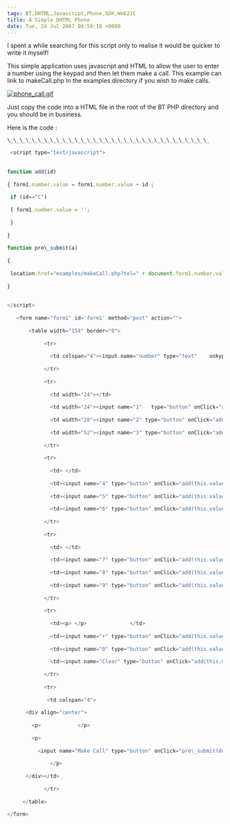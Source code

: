 ```yaml
---
tags: BT,DHTML,Javascript,Phone,SDK,Web21C
title: A Simple DHTML Phone
date: Tue, 24 Jul 2007 08:59:18 +0000
---
```

I spent a while searching for this script only to realise it would be quicker to write it myself!  
  
This simple application uses javascript and HTML to allow the user to enter a number using the keypad and then let them make a call. This example can link to makeCall.php in the examples directory if you wish to make calls.  
  
[![phone_call.gif](https://simonmcmanus.files.wordpress.com/2007/07/phone_call.gif)](https://simonmcmanus.files.wordpress.com/2007/07/phone_call.gif "phone_call.gif")  
  
Just copy the code into a HTML file in the root of the BT PHP directory and you should be in business.  
  
Here is the code :  
```js
\_\_\_\_\_\_\_\_\_\_\_\_\_\_\_\_\_\_\_\_\_\_\_\_\_\_\_\_\_\_\_\_\_
```
  
```js
 <script type="text/javascript">
  
  
function add(id)
  
{ form1.number.value = form1.number.value + id ;
  
 if (id=="C")
  
 { form1.number.value = '';
  
 }
  
}
  
function pre\_submit(a)
  
{
  
 location.href="examples/makeCall.php?tel=" + document.form1.number.value;
  
}
  
  
</script>
  
   <form name="form1" id='form1' method="post" action="">
  
       <table width="154" border="0">
  
            <tr>
  
              <td colspan="4"><input name="number" type="text"    onkypress="check\_type('d');"  id="number"></td>
  
            </tr>
  
            <tr>
  
              <td width="24"></td>
  
              <td width="24"><input name="1"   type="button" onClick="add(this.value);" id="1" value="1"></td>
  
              <td width="28"><input name="2" type="button" onClick="add(this.value);"  id="2" value="2"></td>
  
              <td width="52"><input name="3" type="button" onClick="add(this.value);"  id="3" value="3"></td>
  
            </tr>
  
            <tr>
  
              <td> </td>
  
              <td><input name="4" type="button" onClick="add(this.value);"  id="4" value="4"></td>
  
              <td><input name="5" type="button" onClick="add(this.value);"  id="5" value="5"></td>
  
              <td><input name="6" type="button" onClick="add(this.value);"  id="6" value="6"></td>
  
            </tr>
  
            <tr>
  
              <td> </td>
  
              <td><input name="7" type="button" onClick="add(this.value);"  id="7" value="7"></td>
  
              <td><input name="8" type="button" onClick="add(this.value);"  id="8" value="8"></td>
  
              <td><input name="9" type="button" onClick="add(this.value);"  id="9" value="9"></td>
  
            </tr>
  
            <tr>
  
              <td><p> </p>              </td>
  
              <td><input name="+" type="button" onClick="add(this.value);"  id="+" value="+"></td>
  
              <td><input name="0" type="button" onClick="add(this.value);"  id="0" value="0"></td>
  
              <td><input name="Clear" type="button" onClick="add(this.value);"  id="Clear" value="C"></td>
  
            </tr>
  
            <tr>
  
             <td colspan="4">
  
      <div align="center">
  
        <p>            </p>
  
        <p>
  
          <input name="Make Call" type="button" onClick="pre\_submit(document.form1.number.value)"  id="Make Call" value="Make Call">
  
              </p>
  
      </div></td>
  
            </tr>
  
     </table>
  
</form>
```
